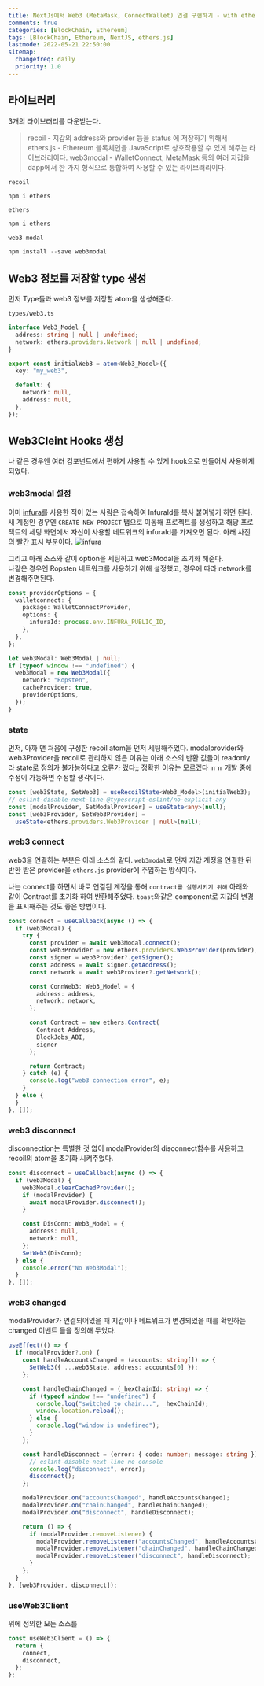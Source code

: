 ```yaml
---
title: NextJs에서 Web3 (MetaMask, ConnectWallet) 연결 구현하기 - with ethers.js / web3Modal
comments: true
categories: [BlockChain, Ethereum]
tags: [BlockChain, Ethereum, NextJS, ethers.js]
lastmode: 2022-05-21 22:50:00
sitemap:
  changefreq: daily
  priority: 1.0
---
```


## 라이브러리

3개의 라이브러리를 다운받는다.

> recoil - 지갑의 address와 provider 등을 status 에 저장하기 위해서  
> ethers.js - Ethereum 블록체인을 JavaScript로 상호작용할 수 있게 해주는 라이브러리이다.
> web3modal - WalletConnect, MetaMask 등의 여러 지갑을 dapp에서 한 가지 형식으로 통합하여 사용할 수 있는 라이브러리이다.

`recoil`

```powershell
npm i ethers
```

`ethers`

```powershell
npm i ethers
```

`web3-modal`

```powershell
npm install --save web3modal
```

## Web3 정보를 저장할 type 생성

먼저 Type들과 web3 정보를 저장할 atom을 생성해준다.

`types/web3.ts`

```ts
interface Web3_Model {
  address: string | null | undefined;
  network: ethers.providers.Network | null | undefined;
}

export const initialWeb3 = atom<Web3_Model>({
  key: "my_web3",

  default: {
    network: null,
    address: null,
  },
});
```

## Web3Cleint Hooks 생성

나 같은 경우엔 여러 컴포넌트에서 편하게 사용할 수 있게 hook으로 만들어서 사용하게 되었다.

### web3modal 설정

이미 [infura](https://infura.io/)를 사용한 적이 있는 사람은 접속하여 InfuraId를 복사 붙여넣기 하면 된다.
새 계정인 경우엔 `CREATE NEW PROJECT` 탭으로 이동해 프로젝트를 생성하고 해당 프로젝트의 세팅 화면에서 자신이 사용할 네트워크의 infuraId를 가져오면 된다.
아래 사진의 빨간 표시 부분이다.
![infura](/assets/img/post/infura1.png)

그리고 아래 소스와 같이 option을 세팅하고 web3Modal을 초기화 해준다.  
나같은 경우엔 Ropsten 네트워크를 사용하기 위해 설정했고, 경우에 따라 network를 변경해주면된다.

```ts
const providerOptions = {
  walletconnect: {
    package: WalletConnectProvider,
    options: {
      infuraId: process.env.INFURA_PUBLIC_ID,
    },
  },
};

let web3Modal: Web3Modal | null;
if (typeof window !== "undefined") {
  web3Modal = new Web3Modal({
    network: "Ropsten",
    cacheProvider: true,
    providerOptions,
  });
}
```

### state

먼저, 아까 맨 처음에 구성한 recoil atom을 먼저 세팅해주었다.
modalprovider와 web3Provider을 recoil로 관리하지 않은 이유는 아래 소스의 반환 값들이 readonly라 state로 정의가 불가능하다고 오류가 떴다;; 정확한 이유는 모르겠다 ㅠㅠ 개발 중에 수정이 가능하면 수정할 생각이다.

```ts
const [web3State, SetWeb3] = useRecoilState<Web3_Model>(initialWeb3);
// eslint-disable-next-line @typescript-eslint/no-explicit-any
const [modalProvider, SetModalProvider] = useState<any>(null);
const [web3Provider, SetWeb3Provider] =
  useState<ethers.providers.Web3Provider | null>(null);
```

### web3 connect

web3을 연결하는 부분은 아래 소스와 같다.
`web3modal`로 먼저 지갑 계정을 연결한 뒤 반환 받은 provider을 `ethers.js` provider에 주입하는 방식이다.

나는 connect를 하면서 바로 연결된 계정을 통해 `contract를 실행시키기 위해` 아래와 같이 Contract를 초기화 하여 반환해주었다.
`toast`와같은 component로 지갑의 변경을 표시해주는 것도 좋은 방법이다.

```ts
const connect = useCallback(async () => {
  if (web3Modal) {
    try {
      const provider = await web3Modal.connect();
      const web3Provider = new ethers.providers.Web3Provider(provider);
      const signer = web3Provider?.getSigner();
      const address = await signer.getAddress();
      const network = await web3Provider?.getNetwork();

      const ConnWeb3: Web3_Model = {
        address: address,
        network: network,
      };

      const Contract = new ethers.Contract(
        Contract_Address,
        BlockJobs_ABI,
        signer
      );

      return Contract;
    } catch (e) {
      console.log("web3 connection error", e);
    }
  } else {
  }
}, []);
```

### web3 disconnect

disconnection는 특별한 것 없이 modalProvider의 disconnect함수를 사용하고 recoil의 atom을 초기화 시켜주었다.

```ts
const disconnect = useCallback(async () => {
  if (web3Modal) {
    web3Modal.clearCachedProvider();
    if (modalProvider) {
      await modalProvider.disconnect();
    }

    const DisConn: Web3_Model = {
      address: null,
      network: null,
    };
    SetWeb3(DisConn);
  } else {
    console.error("No Web3Modal");
  }
}, []);
```

### web3 changed

modalProvider가 연결되어있을 때 지갑이나 네트워크가 변경되었을 때를 확인하는 changed 이벤트 들을 정의해 두었다.

```ts
useEffect(() => {
  if (modalProvider?.on) {
    const handleAccountsChanged = (accounts: string[]) => {
      SetWeb3({ ...web3State, address: accounts[0] });
    };

    const handleChainChanged = (_hexChainId: string) => {
      if (typeof window !== "undefined") {
        console.log("switched to chain...", _hexChainId);
        window.location.reload();
      } else {
        console.log("window is undefined");
      }
    };

    const handleDisconnect = (error: { code: number; message: string }) => {
      // eslint-disable-next-line no-console
      console.log("disconnect", error);
      disconnect();
    };

    modalProvider.on("accountsChanged", handleAccountsChanged);
    modalProvider.on("chainChanged", handleChainChanged);
    modalProvider.on("disconnect", handleDisconnect);

    return () => {
      if (modalProvider.removeListener) {
        modalProvider.removeListener("accountsChanged", handleAccountsChanged);
        modalProvider.removeListener("chainChanged", handleChainChanged);
        modalProvider.removeListener("disconnect", handleDisconnect);
      }
    };
  }
}, [web3Provider, disconnect]);
```

### useWeb3Client

위에 정의한 모든 소스를

```ts
const useWeb3Client = () => {
  return {
    connect,
    disconnect,
  };
};
```
